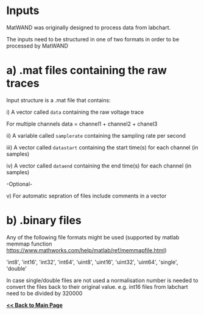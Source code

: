 # Inputs
MatWAND was originally designed to process data from labchart.

The inputs need to be structured in one of two formats in order to be processed by MatWAND

# a) .mat files containing the raw traces
Input structure is a .mat file that contains:

i) A vector called `data` containing the raw voltage trace 

For multiple channels data = channel1 + channel2 + chanel3

ii) A variable called `samplerate` containing the sampling rate per second 

iii) A vector called `datastart` containing the start time(s) for each channel (in samples)

iv)  A vector called `dataend` containing the end time(s) for each channel (in samples)

-Optional-

v) For automatic sepration of files include comments in a vector



# b) .binary files

Any of the following file formats might be used (supported by matlab memmap function https://www.mathworks.com/help/matlab/ref/memmapfile.html)

'int8', 'int16', 'int32', 'int64', 'uint8', 'uint16', 'uint32', 'uint64', 'single', 'double'

In case single/double files are not used a normalisation number is needed to convert the files back to their original value.
e.g. int16 files from labchart need to be divided by 320000


**[<< Back to Main Page](/README.md)**
